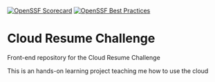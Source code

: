 [![OpenSSF Scorecard](https://api.securityscorecards.dev/projects/github.com/Graham-Baggett/crc-front-end/badge)](https://api.securityscorecards.dev/projects/github.com/Graham-Baggett/crc-front-end)
[![OpenSSF Best Practices](https://bestpractices.coreinfrastructure.org/projects/7140/badge)](https://bestpractices.coreinfrastructure.org/projects/7140)

# Cloud Resume Challenge
Front-end repository for the Cloud Resume Challenge

This is an hands-on learning project teaching me how to use the cloud
